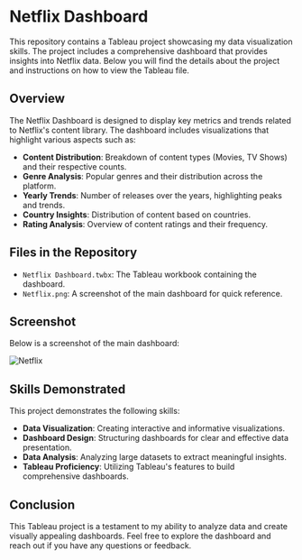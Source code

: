 # Netflix Dashboard

This repository contains a Tableau project showcasing my data visualization skills. The project includes a comprehensive dashboard that provides insights into Netflix data. Below you will find the details about the project and instructions on how to view the Tableau file.

## Overview

The Netflix Dashboard is designed to display key metrics and trends related to Netflix's content library. The dashboard includes visualizations that highlight various aspects such as:

- **Content Distribution**: Breakdown of content types (Movies, TV Shows) and their respective counts.
- **Genre Analysis**: Popular genres and their distribution across the platform.
- **Yearly Trends**: Number of releases over the years, highlighting peaks and trends.
- **Country Insights**: Distribution of content based on countries.
- **Rating Analysis**: Overview of content ratings and their frequency.

## Files in the Repository

- `Netflix Dashboard.twbx`: The Tableau workbook containing the dashboard.
- `Netflix.png`: A screenshot of the main dashboard for quick reference.

## Screenshot

Below is a screenshot of the main dashboard:

![Netflix](https://github.com/user-attachments/assets/927b040b-4dd1-4b35-981e-493d9a12466e)

## Skills Demonstrated

This project demonstrates the following skills:

- **Data Visualization**: Creating interactive and informative visualizations.
- **Dashboard Design**: Structuring dashboards for clear and effective data presentation.
- **Data Analysis**: Analyzing large datasets to extract meaningful insights.
- **Tableau Proficiency**: Utilizing Tableau's features to build comprehensive dashboards.

## Conclusion

This Tableau project is a testament to my ability to analyze data and create visually appealing dashboards. Feel free to explore the dashboard and reach out if you have any questions or feedback.

